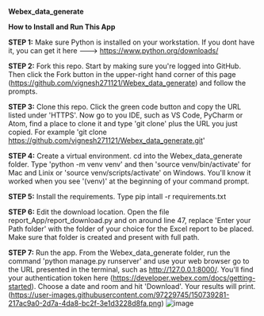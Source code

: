 **Webex_data_generate**

**How to Install and Run This App**

**STEP 1:** Make sure Python is installed on your workstation. If you dont have it, you can get it here ---> https://www.python.org/downloads/

**STEP 2:** Fork this repo. Start by making sure you're logged into GitHub. Then click the Fork button in the upper-right hand corner of this page (https://github.com/vignesh271121/Webex_data_generate) and follow the prompts.

**STEP 3:** Clone this repo. Click the green code button and copy the URL listed under 'HTTPS'. Now go to you IDE, such as VS Code, PyCharm or Atom, find a place to clone it and type 'git clone' plus the URL you just copied. For example 'git clone https://github.com/vignesh271121/Webex_data_generate.git'

**STEP 4:** Create a virtual environment. cd into the Webex_data_generate folder. Type 'python -m venv venv' and then 'source venv/bin/activate' for Mac and Linix or 'source venv/scripts/activate' on Windows. You'll know it worked when you see '(venv)' at the beginning of your command prompt.

**STEP 5:** Install the requirements. Type pip intall -r requirements.txt

**STEP 6:** Edit the download location. Open the file report_App/report_download.py and on around line 47, replace 'Enter your Path folder' with the folder of your choice for the Excel report to be placed. Make sure that folder is created and present with full path.

**STEP 7:** Run the app. From the Webex_data_generate folder, run the command 'python manage.py runserver' and use your web browser go to the URL presented in the terminal, such as http://127.0.0.1:8000/. You'll find your authentication token here (https://developer.webex.com/docs/getting-started). Choose a date and room and hit 'Download'. Your results will print.(https://user-images.githubusercontent.com/97229745/150739281-217ac9a0-2d7a-4da8-bc2f-3e1d3228d8fa.png)
![image](https://user-images.githubusercontent.com/97229745/150739612-6f270fd1-d505-425d-867d-4ba276b3afb4.png)
